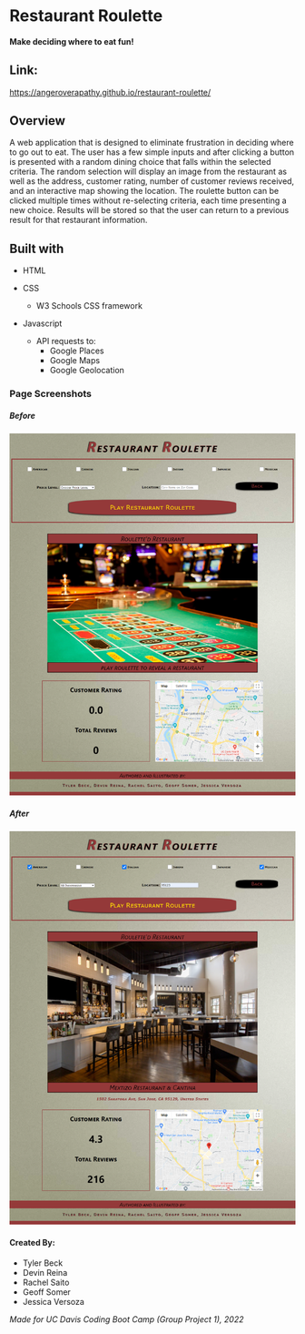 # Restaurant Roulette

#### Make deciding where to eat fun!

## Link:
https://angeroverapathy.github.io/restaurant-roulette/

## Overview

A web application that is designed to eliminate frustration in deciding where to go out to eat. The user has a few simple inputs and after clicking a button is presented with a random dining choice that falls within the selected criteria. The random selection will display an image from the restaurant as well as the address, customer rating, number of customer reviews received, and an interactive map showing the location. The roulette button can be clicked multiple times without re-selecting criteria, each time presenting a new choice. Results will be stored so that the user can return to a previous result for that restaurant information. 

## Built with

* HTML

* CSS
    * W3 Schools CSS framework

* Javascript
    * API requests to:
        * Google Places
        * Google Maps
        * Google Geolocation

### Page Screenshots

##### *Before*
![Restaurant Roulette](/assets/images/screen-shot.png "Screenshot of the restaurant roulette application")

##### *After*
![Restaurant Roulette](/assets/images/screen-shot-2.png "Screenshot of the restaurant roulette application")

#### Created By:

 * Tyler Beck
 * Devin Reina 
 * Rachel Saito
 * Geoff Somer
 * Jessica Versoza 
 
 *Made for UC Davis Coding Boot Camp (Group Project 1), 2022*
